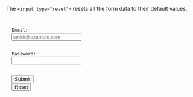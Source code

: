 The `<input type="reset">` resets all the form data to their default values.

<codeblock language="html" type="lesson">
<code>
<form>
  <label>Email:</label>
  <input type="text" placeholder="smith@example.com">
  <br>
  <label>Password:</label>
  <input type="password" >
  <br>
  <input type="submit">
  <input type="reset">
</form>
</code>
</codeblock>
